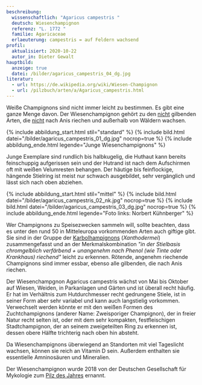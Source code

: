 ```yaml
---
beschreibung:
  wissenschaftlich: "Agaricus campestris "
  deutsch: Wiesenchampignon
  referenz: "L. 1772 "
  familie: Agaricaceae
  erlaeuterung: campestris = auf Feldern wachsend
profil:
  aktualisiert: 2020-10-22
  autor_in: Dieter Gewalt
hauptbild:
  anzeige: true
  datei: /bilder/agaricus_campestris_04_dg.jpg
literatur:
  - url: https://de.wikipedia.org/wiki/Wiesen-Champignon
  - url: /pilzbuch/arten/a/Agaricus_campestris.html
---
```

Weiße Champignons sind nicht immer leicht zu bestimmen. Es gibt eine ganze Menge davon. Der Wiesenchampignon gehört zu den <ins>nicht</ins> gilbenden Arten, die <ins>nicht</ins> nach Anis riechen und außerhalb von Wäldern wachsen.

{% include abbildung_start.html stil="standard" %}
{% include bild.html datei="/bilder/agaricus_campestris_01_dg.jpg" nocrop=true %}
{% include abbildung_ende.html legende="Junge Wiesenchampignons" %}

Junge Exemplare sind rundlich bis halbkugelig, die Huthaut kann bereits feinschuppig aufgerissen sein und der Hutrand ist nach dem Aufschirmen oft mit weißen Velumresten behangen. Der häutige bis feinflockige, hängende Stielring ist meist nur schwach ausgebildet, sehr vergänglich und lässt sich nach oben abziehen. 

{% include abbildung_start.html stil="mittel" %}
{% include bild.html datei="/bilder/agaricus_campestris_02_nk.jpg" nocrop=true %}
{% include bild.html datei="/bilder/agaricus_campestris_03_dg.jpg" nocrop=true %}
{% include abbildung_ende.html legende="Foto links: Norbert Kühnberger" %}

Wer Champignons zu Speisezwecken sammeln will, sollte beachten, dass es unter den rund 50 in Mitteleuropa vorkommenden Arten auch giftige gibt. Sie sind in der Gruppe der [Karbolhampignons](/pilze/agaricus-xanthoderma-karbolchampignon) (*Xanthodermei*) zusammengefasst und an der Merkmalskombination *"in der Stielbasis chromgelblich verfärbend + unangenehm nach Phenol (wie Tinte oder Krankhaus) riechend"* leicht zu erkennen. Rötende, angenehm riechende Champignons sind immer essbar, ebenso alle gilbenden, die nach Anis riechen.

Der Wiesenchampgnon Agaricus campestris wächst von Mai bis Oktober auf Wiesen, Weiden, in Parkanlagen und Gärten und ist überall recht häufig. Er hat im Verhältnis zum Hutdurchmesser recht gedrungene Stiele, ist in seiner Form aber sehr variabel und kann auch langstielig vorkommen. Verwechselt werden könnte er mit den weißen Formen des Zuchtchampignons (anderer Name: Zweisporiger Champignon), der in freier Natur recht selten ist, oder mit dem sehr kompakten, festfleischigen Stadtchampignon, der an seinem zweigeteilten Ring zu erkennen ist, dessen obere Hälfte trichterig nach oben hin absteht.

Da Wiesenchampignons überwiegend an Standorten mit viel Tageslicht wachsen, können sie reich an Vitamin D sein. Außerdem enthalten sie essentielle Amninosäuren und Mineralien. 

Der Wiesenchampignon wurde 2018 von der Deutschen Gesellschaft für Mykologie zum [Pilz des Jahres](https://www.dgfm-ev.de/pilz-des-jahres/2018-wiesen-champignon) ernannt.